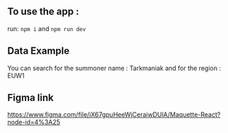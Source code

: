 ## To use the app : 

run: `npm i` and `npm run dev`

## Data Example

You can search for the summoner name : Tarkmaniak
and for the region : EUW1


## Figma link

https://www.figma.com/file/iX67gpuHeeWjCeraiwDUlA/Maquette-React?node-id=4%3A25